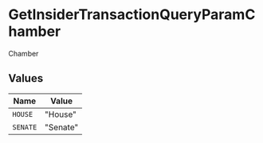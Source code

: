# GetInsiderTransactionQueryParamChamber

Chamber


## Values

| Name     | Value    |
| -------- | -------- |
| `HOUSE`  | "House"  |
| `SENATE` | "Senate" |